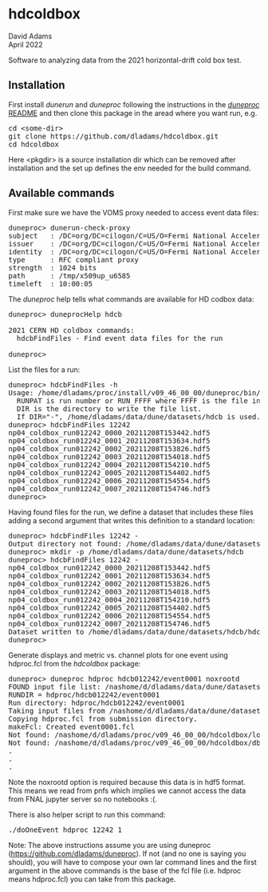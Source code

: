 # hdcoldbox
David Adams  
April 2022

Software to analyzing data from the 2021 horizontal-drift cold box test.

## Installation

First install *dunerun* and *duneproc* following the instructions in the
[*duneproc* README](https://github.com/dladams/duneproc/blob/master/README.md)
and then clone this package in the aread where you want run, e.g.

<pre>
cd &lt;some-dir>
git clone https://github.com/dladams/hdcoldbox.git
cd hdcoldbox
</pre>
Here \<pkgdir> is a source installation dir which can be removed after installation and the set up defines the env needed for the build command.

## Available commands

First make sure we have the VOMS proxy needed to access event data files:
<pre>
duneproc> dunerun-check-proxy
subject   : /DC=org/DC=cilogon/C=US/O=Fermi National Accelerator Laboratory/OU=People/CN=David Adams/CN=UID:dladams/CN=1184421617
issuer    : /DC=org/DC=cilogon/C=US/O=Fermi National Accelerator Laboratory/OU=People/CN=David Adams/CN=UID:dladams
identity  : /DC=org/DC=cilogon/C=US/O=Fermi National Accelerator Laboratory/OU=People/CN=David Adams/CN=UID:dladams
type      : RFC compliant proxy
strength  : 1024 bits
path      : /tmp/x509up_u6585
timeleft  : 10:00:05
</pre>

The *duneproc* help tells what commands are available for HD codbox data:
<pre>
duneproc> duneprocHelp hdcb

2021 CERN HD coldbox commands:
  hdcbFindFiles - Find event data files for the run

duneproc> 
</pre>

List the files for a run:
<pre>
duneproc> hdcbFindFiles -h
Usage: /home/dladams/proc/install/v09_46_00_00/duneproc/bin/hdcbFindFiles RUNPAT DIR
  RUNPAT is run number or RUN_FFFF where FFFF is the file index.
  DIR is the directory to write the file list.
  If DIR="-", /home/dladams/data/dune/datasets/hdcb is used.
duneproc> hdcbFindFiles 12242
np04_coldbox_run012242_0000_20211208T153442.hdf5
np04_coldbox_run012242_0001_20211208T153634.hdf5
np04_coldbox_run012242_0002_20211208T153826.hdf5
np04_coldbox_run012242_0003_20211208T154018.hdf5
np04_coldbox_run012242_0004_20211208T154210.hdf5
np04_coldbox_run012242_0005_20211208T154402.hdf5
np04_coldbox_run012242_0006_20211208T154554.hdf5
np04_coldbox_run012242_0007_20211208T154746.hdf5
duneproc> 
</pre>

Having found files for the run, we define a dataset that includes these files adding a second argument that writes this definition to a standard location:
<pre>
duneproc> hdcbFindFiles 12242 -
Output directory not found: /home/dladams/data/dune/datasets/hdcb
duneproc> mkdir -p /home/dladams/data/dune/datasets/hdcb
duneproc> hdcbFindFiles 12242 -
np04_coldbox_run012242_0000_20211208T153442.hdf5
np04_coldbox_run012242_0001_20211208T153634.hdf5
np04_coldbox_run012242_0002_20211208T153826.hdf5
np04_coldbox_run012242_0003_20211208T154018.hdf5
np04_coldbox_run012242_0004_20211208T154210.hdf5
np04_coldbox_run012242_0005_20211208T154402.hdf5
np04_coldbox_run012242_0006_20211208T154554.hdf5
np04_coldbox_run012242_0007_20211208T154746.hdf5
Dataset written to /home/dladams/data/dune/datasets/hdcb/hdcb012242.txt
duneproc> 
</pre>

Generate displays and metric vs. channel plots for one event using hdproc.fcl from the *hdcoldbox* package:
<pre>
duneproc> duneproc hdproc hdcb012242/event0001 noxrootd
FOUND input file list: /nashome/d/dladams/data/dune/datasets/hdcb/hdcb012242.txt
RUNDIR = hdproc/hdcb012242/event0001
Run directory: hdproc/hdcb012242/event0001
Taking input files from /nashome/d/dladams/data/dune/datasets/hdcb/hdcb012242.txt
Copying hdproc.fcl from submission directory.
makeFcl: Created event0001.fcl
Not found: /nashome/d/dladams/proc/v09_46_00_00/hdcoldbox/local.fcl
Not found: /nashome/d/dladams/proc/v09_46_00_00/hdcoldbox/dbg.fcl
.
.
.
</pre>
Note the noxrootd option is required because this data is in hdf5 format.
This means we read from pnfs which implies we cannot access the data from FNAL jupyter server so no notebooks :(.

There is also helper script to run this command:

<pre>
./doOneEvent hdproc 12242 1
</pre>

Note: The above instructions assume you are using duneproc (https://github.com/dladams/duneproc).
If not (and no one is saying you should), you will have to compose your own lar command lines and
the first argument in the above commands is the base of the fcl file (i.e. hdproc means hdproc.fcl)
you can take from this package.
